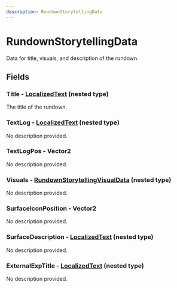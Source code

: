 ```yaml
---
description: RundownStorytellingData
---
```


# RundownStorytellingData

Data for title, visuals, and description of the rundown.

## Fields

### Title - [LocalizedText](localizedtext.md) (nested type)

The title of the rundown.

### TextLog - [LocalizedText](localizedtext.md) (nested type)

No description provided.

### TextLogPos - Vector2

No description provided.

### Visuals - [RundownStorytellingVisualData](rundownstorytellingvisualdata.md) (nested type)

No description provided.

### SurfaceIconPosition - Vector2

No description provided.

### SurfaceDescription - [LocalizedText](localizedtext.md) (nested type)

No description provided.

### ExternalExpTitle - [LocalizedText](localizedtext.md) (nested type)

No description provided.
